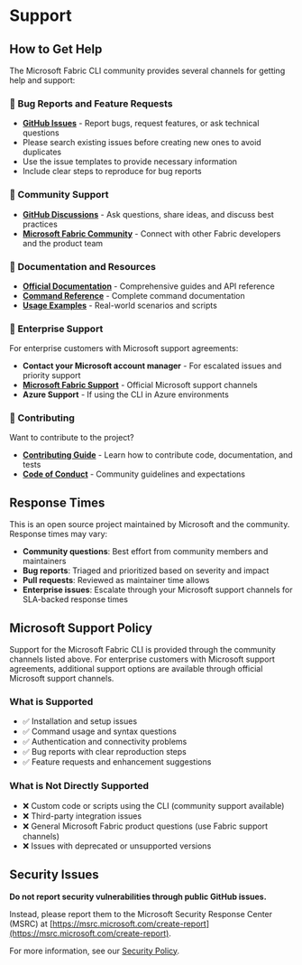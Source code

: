 # Support

## How to Get Help

The Microsoft Fabric CLI community provides several channels for getting help and support:

### 🐛 Bug Reports and Feature Requests

- **[GitHub Issues](https://github.com/microsoft/fabric-cli/issues)** - Report bugs, request features, or ask technical questions
- Please search existing issues before creating new ones to avoid duplicates
- Use the issue templates to provide necessary information
- Include clear steps to reproduce for bug reports

### 💬 Community Support

- **[GitHub Discussions](https://github.com/microsoft/fabric-cli/discussions)** - Ask questions, share ideas, and discuss best practices
- **[Microsoft Fabric Community](https://community.fabric.microsoft.com/t5/Developer/bd-p/Developer)** - Connect with other Fabric developers and the product team


### 📖 Documentation and Resources

- **[Official Documentation](https://aka.ms/fabric-cli)** - Comprehensive guides and API reference
- **[Command Reference](https://aka.ms/fabric-cli/commands)** - Complete command documentation
- **[Usage Examples](https://aka.ms/fabric-cli/examples)** - Real-world scenarios and scripts


### 🏢 Enterprise Support

For enterprise customers with Microsoft support agreements:

- **Contact your Microsoft account manager** - For escalated issues and priority support
- **[Microsoft Fabric Support](https://support.fabric.microsoft.com/)** - Official Microsoft support channels
- **Azure Support** - If using the CLI in Azure environments

### 🚀 Contributing

Want to contribute to the project?

- **[Contributing Guide](CONTRIBUTING.md)** - Learn how to contribute code, documentation, and tests
- **[Code of Conduct](CODE_OF_CONDUCT.md)** - Community guidelines and expectations

## Response Times

This is an open source project maintained by Microsoft and the community. Response times may vary:

- **Community questions**: Best effort from community members and maintainers
- **Bug reports**: Triaged and prioritized based on severity and impact
- **Pull requests**: Reviewed as maintainer time allows
- **Enterprise issues**: Escalate through your Microsoft support channels for SLA-backed response times

## Microsoft Support Policy

Support for the Microsoft Fabric CLI is provided through the community channels listed above. For enterprise customers with Microsoft support agreements, additional support options are available through official Microsoft support channels.

### What is Supported

- ✅ Installation and setup issues
- ✅ Command usage and syntax questions
- ✅ Authentication and connectivity problems
- ✅ Bug reports with clear reproduction steps
- ✅ Feature requests and enhancement suggestions

### What is Not Directly Supported

- ❌ Custom code or scripts using the CLI (community support available)
- ❌ Third-party integration issues
- ❌ General Microsoft Fabric product questions (use Fabric support channels)
- ❌ Issues with deprecated or unsupported versions

## Security Issues

**Do not report security vulnerabilities through public GitHub issues.**

Instead, please report them to the Microsoft Security Response Center (MSRC) at [https://msrc.microsoft.com/create-report](https://msrc.microsoft.com/create-report).

For more information, see our [Security Policy](SECURITY.md).